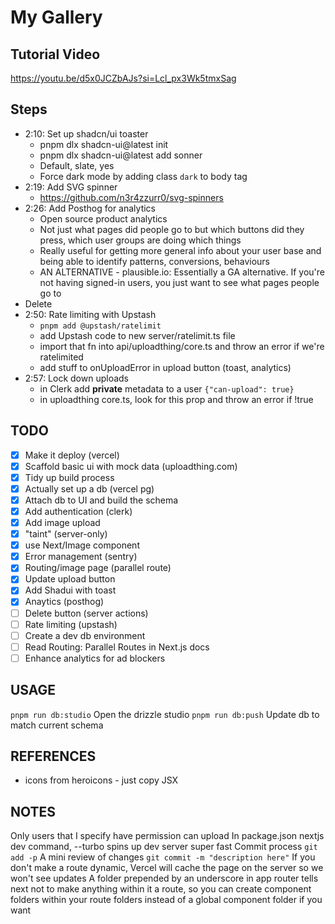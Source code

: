 # My Gallery

## Tutorial Video

https://youtu.be/d5x0JCZbAJs?si=Lcl_px3Wk5tmxSag

## Steps

- 2:10: Set up shadcn/ui toaster
  - pnpm dlx shadcn-ui@latest init
  - pnpm dlx shadcn-ui@latest add sonner
  - Default, slate, yes
  - Force dark mode by adding class `dark` to body tag
- 2:19: Add SVG spinner
  - https://github.com/n3r4zzurr0/svg-spinners
- 2:26: Add Posthog for analytics
  - Open source product analytics
  - Not just what pages did people go to but which buttons did they press, which user groups are doing which things
  - Really useful for getting more general info about your user base and being able to identify patterns, conversions, behaviours
  - AN ALTERNATIVE - plausible.io: Essentially a GA alternative. If you're not having signed-in users, you just want to see what pages people go to
- Delete
- 2:50: Rate limiting with Upstash
  - `pnpm add @upstash/ratelimit`
  - add Upstash code to new server/ratelimit.ts file
  - import that fn into api/uploadthing/core.ts and throw an error if we're ratelimited
  - add stuff to onUploadError in upload button (toast, analytics)
- 2:57: Lock down uploads
  - in Clerk add **private** metadata to a user `{"can-upload": true}`
  - in uploadthing core.ts, look for this prop and throw an error if !true

## TODO

- [x] Make it deploy (vercel)
- [x] Scaffold basic ui with mock data (uploadthing.com)
- [x] Tidy up build process
- [x] Actually set up a db (vercel pg)
- [x] Attach db to UI and build the schema
- [x] Add authentication (clerk)
- [x] Add image upload
- [x] "taint" (server-only)
- [x] use Next/Image component
- [x] Error management (sentry)
- [x] Routing/image page (parallel route)
- [x] Update upload button
- [x] Add Shadui with toast
- [x] Anaytics (posthog)
- [ ] Delete button (server actions)
- [ ] Rate limiting (upstash)
- [ ] Create a dev db environment
- [ ] Read Routing: Parallel Routes in Next.js docs
- [ ] Enhance analytics for ad blockers

## USAGE

`pnpm run db:studio` Open the drizzle studio
`pnpm run db:push` Update db to match current schema

## REFERENCES

- icons from heroicons - just copy JSX

## NOTES

Only users that I specify have permission can upload
In package.json nextjs dev command, --turbo spins up dev server super fast
Commit process
`git add -p` A mini review of changes
`git commit -m "description here"`
If you don't make a route dynamic, Vercel will cache the page on the server so we won't see updates
A folder prepended by an underscore in app router tells next not to make anything within it a route, so you can create component folders within your route folders instead of a global component folder if you want
